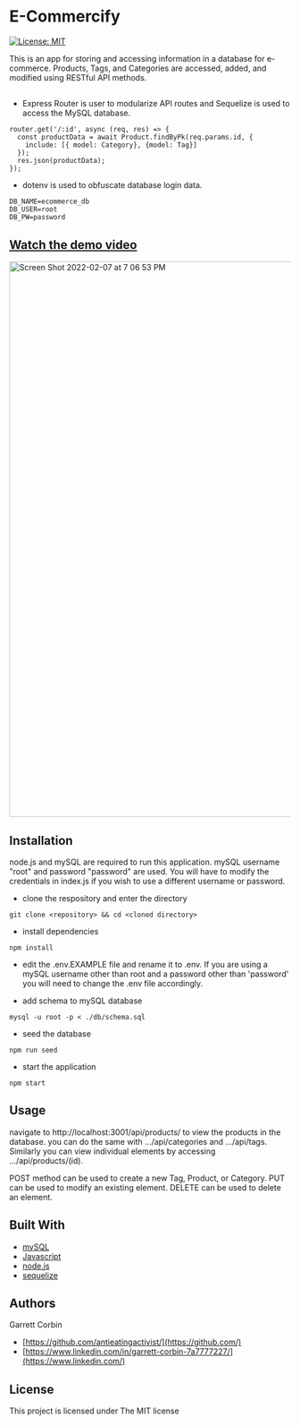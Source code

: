 # E-Commercify


[![License: MIT](https://img.shields.io/badge/License-MIT-yellow.svg)](https://opensource.org/licenses/MIT)


This is an app for storing and accessing information in a database for e-commerce. Products, Tags, and Categories are accessed, added, and modified using RESTful API methods.



##

- Express Router is user to modularize API routes and Sequelize is used to access the MySQL database.

```
router.get('/:id', async (req, res) => {
  const productData = await Product.findByPk(req.params.id, {
    include: [{ model: Category}, {model: Tag}]
  });
  res.json(productData);
});
```
- dotenv is used to obfuscate database login data.

```
DB_NAME=ecommerce_db
DB_USER=root
DB_PW=password
```

## [Watch the demo video](https://antieatingactivist.github.io/E-Commercify/)


<img width="993" alt="Screen Shot 2022-02-07 at 7 06 53 PM" src="https://user-images.githubusercontent.com/1414728/152910543-64455abd-a58a-428b-a835-8cb878e1467e.png">


## Installation

node.js and mySQL are required to run this application. mySQL username "root" and password "password" are used. You will have to modify the credentials in index.js if you wish to use a different username or password. 

- clone the respository and enter the directory

`git clone <repository> && cd <cloned directory>`

- install dependencies

`npm install`

- edit the .env.EXAMPLE file and rename it to .env. If you are using a mySQL username other than root and a password other than 'password' you will need to change the .env file accordingly.

- add schema to mySQL database

`mysql -u root -p < ./db/schema.sql`

- seed the database

`npm run seed`

- start the application

`npm start`

## Usage

navigate to http://localhost:3001/api/products/ to view the products in the database.
you can do the same with .../api/categories and .../api/tags. Similarly you can view individual elements by accessing .../api/products/(id).

POST method can be used to create a new Tag, Product, or Category.
PUT can be used to modify an existing element.
DELETE can be used to delete an element.


## Built With

* [mySQL](https://www.mysql.com)
* [Javascript](https://developer.mozilla.org/en-US/docs/Web/JavaScript)
* [node.js](https://nodejs.dev) 
* [sequelize](https://sequelize.org)



## Authors

Garrett Corbin

- [https://github.com/antieatingactivist/](https://github.com/)
- [https://www.linkedin.com/in/garrett-corbin-7a7777227/](https://www.linkedin.com/)

## License

This project is licensed under The MIT license

